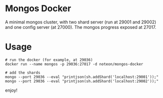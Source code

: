 # Mongos Docker

A minimal mongos cluster, with two shard server (run at 29001 and 29002) and one config server (at 27000). The mongos progress exposed at 27017.

# Usage

```
# run the docker (for example, at 29036)
docker run --name mongos -p 29036:27017 -d noteon/mongos-docker

# add the shards
mongo --port 29036 --eval "printjson(sh.addShard('localhost:29001'));"
mongo --port 29036 --eval "printjson(sh.addShard('localhost:29002'));"
```

enjoy!